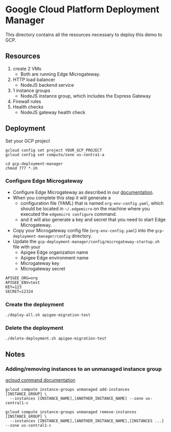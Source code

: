 # Google Cloud Platform Deployment Manager

This directory contains all the resources necessary to deploy this demo to GCP.

## Resources
1. create 2 VMs
   * Both are running Edge Microgateway.
2. HTTP load balancer
   * NodeJS backend service
3. 1 instance groups
   * NodeJS instance group, which includes the Express Gateway
4. Firewall rules
5. Health checks
   * NodeJS gateway health check


## Deployment

Set your GCP project
```
gcloud config set project YOUR_GCP_PROJECT
gcloud config set compute/zone us-centra1-a
```

```
cd gcp-deployment-manager
chmod 777 *.sh
```

### Configure Edge Microgateway
* Configure Edge Microgateway as described in our [documentation](https://docs.apigee.com/api-platform/microgateway/2.5.x/setting-and-configuring-edge-microgateway#Part1).
* When you complete this step it will generate a
  * configuration file (YAML) that is named `org-env-config.yaml`, which should be located in `~/.edgemicro` on the machine where you executed the `edgemicro configure` command.
  * and it will also generate a key and secret that you need to start Edge Microgateway.  
* Copy your Microgateway config file (`org-env-config.yaml`) into the `gcp-deployment-manager/config` directory.
* Update the `gcp-deployment-manager/config/microgateway-startup.sh` file with your
  * Apigee Edge organization name
  * Apigee Edge environment name
  * Microgateway key
  * Microgateway secret
```
APIGEE_ORG=org
APIGEE_ENV=test
KEY=123
SECRET=12324
```

### Create the deployment
```
./deploy-all.sh apigee-migration-test
```

### Delete the deployment
```
./delete-deployment.sh apigee-migration-test
```


## Notes

### Adding/removing instances to an unmanaged instance group

[gcloud command documentation](https://cloud.google.com/compute/docs/instance-groups/creating-groups-of-unmanaged-instances#addinstances)

```
gcloud compute instance-groups unmanaged add-instances [INSTANCE_GROUP] \
  --instances [INSTANCE_NAME],[ANOTHER_INSTANCE_NAME] --zone us-central1-c
```

```
gcloud compute instance-groups unmanaged remove-instances [INSTANCE_GROUP] \
  --instances [INSTANCE_NAME],[ANOTHER_INSTANCE_NAME],[INSTANCES ...] --zone us-central1-c
```
